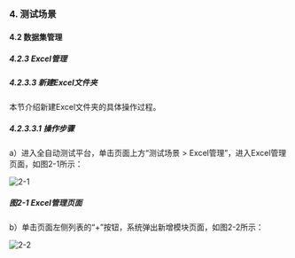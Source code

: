 ### 4. 测试场景

#### 4.2 数据集管理

##### 4.2.3 Excel管理

##### 4.2.3.3 新建Excel文件夹

本节介绍新建Excel文件夹的具体操作过程。

##### 4.2.3.3.1 操作步骤

a）进入全自动测试平台，单击页面上方“测试场景 > Excel管理”，进入Excel管理页面，如图2-1所示：

![2-1](https://www.feisuanyz.com/fstest/cscj/datamanage/excelmanage/2_1.png)

##### 图2-1 Excel管理页面

b）单击页面左侧列表的“+”按钮，系统弹出新增模块页面，如图2-2所示：

![2-2](https://www.feisuanyz.com/fstest/cscj/datamanage/excelmanage/2_2.png)
